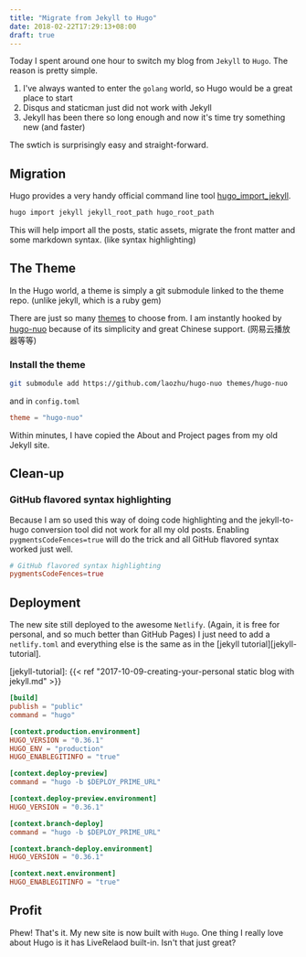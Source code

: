 ```yaml
---
title: "Migrate from Jekyll to Hugo"
date: 2018-02-22T17:29:13+08:00
draft: true
---
```


Today I spent around one hour to switch my blog from `Jekyll` to `Hugo`. The reason is pretty simple.

1. I've always wanted to enter the `golang` world, so Hugo would be a great place to start
2. Disqus and staticman just did not work with Jekyll
3. Jekyll has been there so long enough and now it's time try something new (and faster)

The swtich is surprisingly easy and straight-forward.

## Migration

Hugo provides a very handy official command line tool [hugo_import_jekyll][hugo_import_jekyll].

```bash
hugo import jekyll jekyll_root_path hugo_root_path
```

This will help import all the posts, static assets, migrate the front matter and some markdown syntax. (like syntax highlighting)

[hugo_import_jekyll]: https://gohugo.io/commands/hugo_import_jekyll/

## The Theme

In the Hugo world, a theme is simply a git submodule linked to the theme repo. (unlike jekyll, which is a ruby gem)

There are just so many [themes][themes] to choose from. I am instantly hooked by [hugo-nuo][hugo-nuo] because of its simplicity and great Chinese support. (网易云播放器等等)

### Install the theme

```bash
git submodule add https://github.com/laozhu/hugo-nuo themes/hugo-nuo
```

and in `config.toml`

```toml
theme = "hugo-nuo"
```

Within minutes, I have copied the About and Project pages from my old Jekyll site.

[themes]: https://themes.gohugo.io/
[hugo-nuo]: https://github.com/laozhu/hugo-nuo

## Clean-up

### GitHub flavored syntax highlighting

Because I am so used this way of doing code highlighting and the jekyll-to-hugo conversion tool did not work for all my old posts. Enabling `pygmentsCodeFences=true` will do the trick and all GitHub flavored syntax worked just well.

```toml
# GitHub flavored syntax highlighting
pygmentsCodeFences=true
```

## Deployment

The new site still deployed to the awesome `Netlify`. (Again, it is free for personal, and so much better than GitHub Pages) I just need to add a `netlify.toml` and everything else is the same as in the [jekyll tutorial][jekyll-tutorial].

[jekyll-tutorial]: {{< ref "2017-10-09-creating-your-personal static blog with jekyll.md" >}}

```toml
[build]
publish = "public"
command = "hugo"

[context.production.environment]
HUGO_VERSION = "0.36.1"
HUGO_ENV = "production"
HUGO_ENABLEGITINFO = "true"

[context.deploy-preview]
command = "hugo -b $DEPLOY_PRIME_URL"

[context.deploy-preview.environment]
HUGO_VERSION = "0.36.1"

[context.branch-deploy]
command = "hugo -b $DEPLOY_PRIME_URL"

[context.branch-deploy.environment]
HUGO_VERSION = "0.36.1"

[context.next.environment]
HUGO_ENABLEGITINFO = "true"
```

## Profit

Phew! That's it. My new site is now built with `Hugo`. One thing I really love about Hugo is it has LiveRelaod built-in. Isn't that just great?

